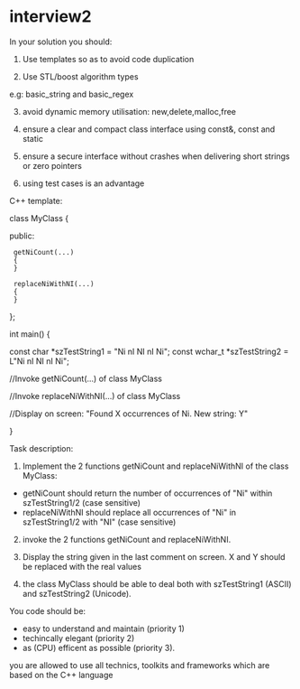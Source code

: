 interview2
==========
In your solution you should:

1. Use templates so as to avoid code duplication

2. Use STL/boost algorithm types
 
e.g: basic_string and basic_regex

3. avoid dynamic memory utilisation: new,delete,malloc,free

4. ensure a clear and compact class interface using const&, const and static

5. ensure a secure interface without crashes when delivering short strings or zero pointers

6. using test cases is an advantage

C++ template:

 class MyClass
{

public:

     getNiCount(...)
     {
     }
      
     replaceNiWithNI(...)
     {
     }
};


int main()
{

const char *szTestString1 = "Ni nI NI nI Ni";
const wchar_t *szTestString2 = L"Ni nI NI nI Ni";

//Invoke getNiCount(...) of class MyClass

//Invoke replaceNiWithNI(...) of class MyClass


//Display on screen: "Found X occurrences of Ni. New string: Y"

}

Task description:

1. Implement the 2 functions getNiCount and replaceNiWithNI of the class MyClass:
 - getNiCount should return the number of occurrences of "Ni" within szTestString1/2 (case sensitive)
 - replaceNiWithNI should replace all occurrences of "Ni" in szTestString1/2 with "NI" (case sensitive)

2. invoke the 2 functions getNiCount and replaceNiWithNI.

3. Display the string given in the last comment on screen. X and Y should be replaced with the real values

4. the class MyClass should be able to deal both with szTestString1 (ASCII) and szTestString2 (Unicode).


You code should be:

 - easy to understand and maintain (priority 1)
 - techincally elegant (priority 2)
 - as (CPU) efficent as possible (priority 3).

you are allowed to use all technics, toolkits and frameworks which are based on the C++ language
